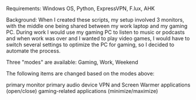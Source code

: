 Requirements: Windows OS, Python, ExpressVPN, F.lux, AHK

Background: When I created these scripts, my setup involved 3 monitors, with the middle one being shared between my work laptop and my gaming PC. During work I would use my gaming PC to listen to music or podcasts and when work was over and I wanted to play video games, I would have to switch several settings to optimize the PC for gaming, so I decided to automate the process.

Three "modes" are available:
Gaming, Work, Weekend

The following items are changed based on the modes above:

primary monitor
primary audio device
VPN and Screen Warmer applications (open/close)
gaming-related applications (minimize/maximize)
